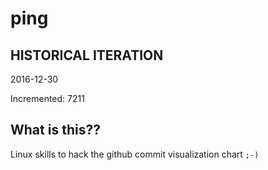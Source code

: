 # ping

## HISTORICAL ITERATION
2016-12-30

Incremented: 7211

## What is this?? 
Linux skills to hack the github commit visualization chart `;-)`
